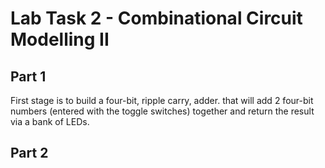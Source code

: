 # Lab Task 2 - Combinational Circuit Modelling II

## Part 1
First stage is to build a four-bit, ripple carry, adder. that will add 2 four-bit numbers (entered with the toggle switches) together and return the result via a bank of LEDs.

## Part 2
